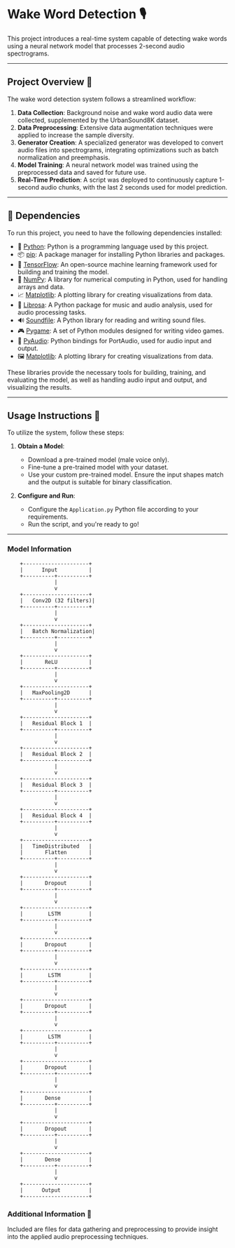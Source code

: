 # Wake Word Detection 🎙️

This project introduces a real-time system capable of detecting wake words using a neural network model that processes 2-second audio spectrograms.

---

## Project Overview 🚀

The wake word detection system follows a streamlined workflow:

1. **Data Collection**: Background noise and wake word audio data were collected, supplemented by the UrbanSound8K dataset.
2. **Data Preprocessing**: Extensive data augmentation techniques were applied to increase the sample diversity.
3. **Generator Creation**: A specialized generator was developed to convert audio files into spectrograms, integrating optimizations such as batch normalization and preemphasis.
4. **Model Training**: A neural network model was trained using the preprocessed data and saved for future use.
5. **Real-Time Prediction**: A script was deployed to continuously capture 1-second audio chunks, with the last 2 seconds used for model prediction.

---

## :link: Dependencies

To run this project, you need to have the following dependencies installed:

- 🐍 [Python](https://www.python.org/downloads/): Python is a programming language used by this project.
- 📦 [pip](https://pip.pypa.io/en/stable/): A package manager for installing Python libraries and packages.
- 🧠 [TensorFlow](https://www.tensorflow.org/): An open-source machine learning framework used for building and training the model.
- 🔢 [NumPy](https://numpy.org/): A library for numerical computing in Python, used for handling arrays and data.
- 📈 [Matplotlib](https://matplotlib.org/): A plotting library for creating visualizations from data.
- 🎵 [Librosa](https://librosa.org/): A Python package for music and audio analysis, used for audio processing tasks.
- 🔊 [Soundfile](https://pysoundfile.readthedocs.io/en/latest/): A Python library for reading and writing sound files.
- 🎮 [Pygame](https://www.pygame.org/): A set of Python modules designed for writing video games.
- 🎤 [PyAudio](https://people.csail.mit.edu/hubert/pyaudio/): Python bindings for PortAudio, used for audio input and output.
- 🖼️ [Matplotlib](https://matplotlib.org/): A plotting library for creating visualizations from data.

These libraries provide the necessary tools for building, training, and evaluating the model, as well as handling audio input and output, and visualizing the results.

--- 

## Usage Instructions 📝

To utilize the system, follow these steps:

1. **Obtain a Model**:

   - Download a pre-trained model (male voice only).
   - Fine-tune a pre-trained model with your dataset.
   - Use your custom pre-trained model. Ensure the input shapes match and the output is suitable for binary classification.

2. **Configure and Run**:
   - Configure the `Application.py` Python file according to your requirements.
   - Run the script, and you're ready to go!

---

### Model Information

```
    +---------------------+
    |      Input          |
    +----------+----------+
               |
               v
    +---------------------+
    |   Conv2D (32 filters)|
    +----------+----------+
               |
               v
    +---------------------+
    |   Batch Normalization|
    +----------+----------+
               |
               v
    +---------------------+
    |       ReLU          |
    +----------+----------+
               |
               v
    +---------------------+
    |   MaxPooling2D      |
    +----------+----------+
               |
               v
    +---------------------+
    |   Residual Block 1  |
    +----------+----------+
               |
               v
    +---------------------+
    |   Residual Block 2  |
    +----------+----------+
               |
               v
    +---------------------+
    |   Residual Block 3  |
    +----------+----------+
               |
               v
    +---------------------+
    |   Residual Block 4  |
    +----------+----------+
               |
               v
    +---------------------+
    |   TimeDistributed   |
    |       Flatten       |
    +----------+----------+
               |
               v
    +---------------------+
    |       Dropout       |
    +----------+----------+
               |
               v
    +---------------------+
    |        LSTM         |
    +----------+----------+
               |
               v
    +---------------------+
    |       Dropout       |
    +----------+----------+
               |
               v
    +---------------------+
    |        LSTM         |
    +----------+----------+
               |
               v
    +---------------------+
    |       Dropout       |
    +----------+----------+
               |
               v
    +---------------------+
    |        LSTM         |
    +----------+----------+
               |
               v
    +---------------------+
    |       Dropout       |
    +----------+----------+
               |
               v
    +---------------------+
    |       Dense         |
    +----------+----------+
               |
               v
    +---------------------+
    |       Dropout       |
    +----------+----------+
               |
               v
    +---------------------+
    |       Dense         |
    +----------+----------+
               |
               v
    +---------------------+
    |      Output         |
    +---------------------+

```

### Additional Information 📄

Included are files for data gathering and preprocessing to provide insight into the applied audio preprocessing techniques.

